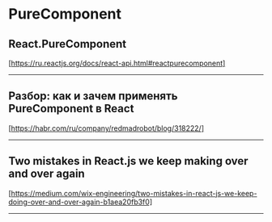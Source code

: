 # PureComponent

## React.PureComponent 

[https://ru.reactjs.org/docs/react-api.html#reactpurecomponent]

---

## Разбор: как и зачем применять PureComponent в React

[https://habr.com/ru/company/redmadrobot/blog/318222/]

---

## Two mistakes in React.js we keep making over and over again

[https://medium.com/wix-engineering/two-mistakes-in-react-js-we-keep-doing-over-and-over-again-b1aea20fb3f0]

---